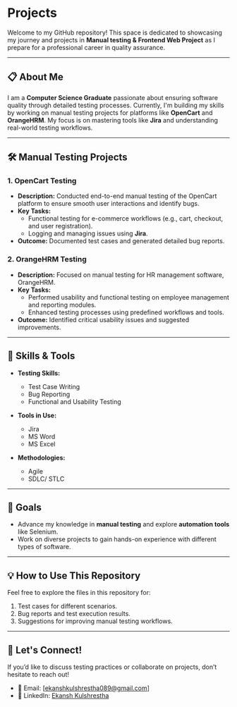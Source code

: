 # Projects

Welcome to my GitHub repository! This space is dedicated to showcasing my journey and projects in **Manual testing & Frontend Web Project** as I prepare for a professional career in quality assurance.

---

## 📋 About Me

I am a **Computer Science Graduate** passionate about ensuring software quality through detailed testing processes. Currently, I'm building my skills by working on manual testing projects for platforms like **OpenCart** and **OrangeHRM**. My focus is on mastering tools like **Jira** and understanding real-world testing workflows.

---

## 🛠️ Manual Testing Projects

### 1. **OpenCart Testing**
   - **Description:** Conducted end-to-end manual testing of the OpenCart platform to ensure smooth user interactions and identify bugs.
   - **Key Tasks:**
     - Functional testing for e-commerce workflows (e.g., cart, checkout, and user registration).
     - Logging and managing issues using **Jira**.
   - **Outcome:** Documented test cases and generated detailed bug reports.

### 2. **OrangeHRM Testing**
   - **Description:** Focused on manual testing for HR management software, OrangeHRM.
   - **Key Tasks:**
     - Performed usability and functional testing on employee management and reporting modules.
     - Enhanced testing processes using predefined workflows and tools.
   - **Outcome:** Identified critical usability issues and suggested improvements.

---

## 🚀 Skills & Tools

- **Testing Skills:**
  - Test Case Writing
  - Bug Reporting
  - Functional and Usability Testing

- **Tools in Use:**
  - Jira
  - MS Word
  - MS Excel

- **Methodologies:**
  - Agile
  - SDLC/ STLC

---

## 🎯 Goals

- Advance my knowledge in **manual testing** and explore **automation tools** like Selenium.
- Work on diverse projects to gain hands-on experience with different types of software.

---

## 💡 How to Use This Repository

Feel free to explore the files in this repository for:
1. Test cases for different scenarios.
2. Bug reports and test execution results.
3. Suggestions for improving manual testing workflows.

---

## 🌟 Let's Connect!

If you’d like to discuss testing practices or collaborate on projects, don’t hesitate to reach out!

- 📧 Email: [ekanshkulshrestha089@gmail.com]
- 💼 LinkedIn: [Ekansh Kulshrestha](https://linkedin.com/in/ekansh-kulshrestha)
